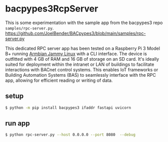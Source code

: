 # bacpypes3RcpServer

This is some experimentation with the sample app from the bacpypes3 repo `samples/rpc-server.py`.
https://github.com/JoelBender/BACpypes3/blob/main/samples/rpc-server.py


This dedicated RPC server app has been tested on a Raspberry Pi 3 Model B+ running [Armbian Jammy Linux](https://www.armbian.com/rpi4b/) with a CLI interface. The device is outfitted with 4 GB of RAM and 16 GB of storage on an SD card. It's ideally suited for deployment within the intranet or LAN of buildings to facilitate interactions with BACnet control systems. This enables IoT frameworks or Building Automation Systems (BAS) to seamlessly interface with the RPC app, allowing for efficient reading or writing of data.

## setup
```bash
$ python -m pip install bacpypes3 ifaddr fastapi uvicorn

```

## run app
```bash
$ python rpc-server.py --host 0.0.0.0 --port 8080  --debug
```